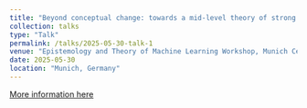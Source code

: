 ```yaml
---
title: "Beyond conceptual change: towards a mid-level theory of strong novelty for ML-enabled science"
collection: talks
type: "Talk"
permalink: /talks/2025-05-30-talk-1
venue: "Epistemology and Theory of Machine Learning Workshop, Munich Center for Mathematical Philosophy"
date: 2025-05-30
location: "Munich, Germany"
---
```


[More information here](https://www.mcmp.philosophie.uni-muenchen.de/events_this-_week/epistemology_2025/index.html)
